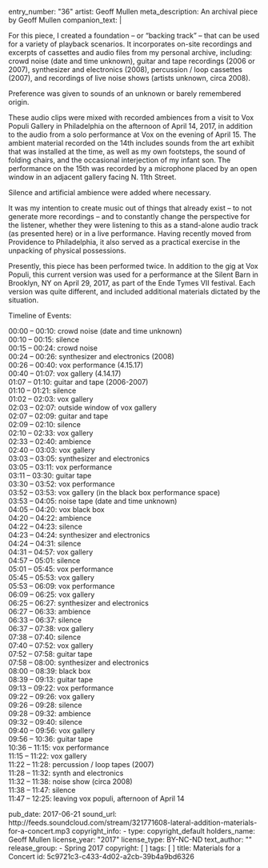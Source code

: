 entry_number: "36"
artist: Geoff Mullen
meta_description: An archival piece by Geoff Mullen
companion_text: |
  <p>For this piece, I created a foundation – or “backing track” – that can be used for a variety of playback scenarios. It incorporates on-site recordings and excerpts of cassettes and audio files from my personal archive, including: crowd noise (date and time unknown), guitar and tape recordings (2006 or 2007), synthesizer and electronics (2008), percussion / loop cassettes (2007), and recordings of live noise shows (artists unknown, circa 2008).
  </p>
  <p>Preference was given to sounds of an unknown or barely remembered origin.
  </p>
  <p>These audio clips were mixed with recorded ambiences from a visit to Vox Populi Gallery in Philadelphia on the afternoon of April 14, 2017, in addition to the audio from a solo performance at Vox on the evening of April 15. The ambient material recorded on the 14th includes sounds from the art exhibit that was installed at the time, as well as my own footsteps, the sound of folding chairs, and the occasional interjection of my infant son. The performance on the 15th was recorded by a microphone placed by an open window in an adjacent gallery facing N. 11th Street.
  </p>
  <p>Silence and artificial ambience were added where necessary.
  </p>
  <p>It was my intention to create music out of things that already exist – to not generate more recordings – and to constantly change the perspective for the listener, whether they were listening to this as a stand-alone audio track (as presented here) or in a live performance. Having recently moved from Providence to Philadelphia, it also served as a practical exercise in the unpacking of physical possessions.
  </p>
  <p>Presently, this piece has been performed twice. In addition to the gig at Vox Populi, this current version was used for a performance at the Silent Barn in Brooklyn, NY on April 29, 2017, as part of the Ende Tymes VII festival. Each version was quite different, and included additional materials dictated by the situation.
  </p>
  <p>Timeline of Events:
  </p>
  <p><span class="m_4135435218545983709gmail-m_7965559116961323832gmail-aBn">00:00 – 00:10</span>: crowd noise (date and time unknown)<br><span class="m_4135435218545983709gmail-m_7965559116961323832gmail-aBn">00:10 – 00:15</span>: silence<br><span class="m_4135435218545983709gmail-m_7965559116961323832gmail-aBn">00:15 – 00:24</span>: crowd noise<br><span class="m_4135435218545983709gmail-m_7965559116961323832gmail-aBn">00:24 – 00:26</span>: synthesizer and electronics (2008)<br><span class="m_4135435218545983709gmail-m_7965559116961323832gmail-aBn">00:26 – 00:40</span>: vox performance (4.15.17)<br><span class="m_4135435218545983709gmail-m_7965559116961323832gmail-aBn">00:40 – 01:07</span>: vox gallery (4.14.17)<br><span class="m_4135435218545983709gmail-m_7965559116961323832gmail-aBn">01:07 – 01:10</span>: guitar and tape (2006-2007)<br><span class="m_4135435218545983709gmail-m_7965559116961323832gmail-aBn">01:10 – 01:21</span>: silence<br><span class="m_4135435218545983709gmail-m_7965559116961323832gmail-aBn">01:02 – 02:03</span>: vox gallery<br><span class="m_4135435218545983709gmail-m_7965559116961323832gmail-aBn">02:03 – 02:07</span>: outside window of vox gallery<br><span class="m_4135435218545983709gmail-m_7965559116961323832gmail-aBn">02:07 – 02:09</span>: guitar and tape<br><span class="m_4135435218545983709gmail-m_7965559116961323832gmail-aBn">02:09 – 02:10</span>: silence<br><span class="m_4135435218545983709gmail-m_7965559116961323832gmail-aBn">02:10 – 02:33</span>: vox gallery<br><span class="m_4135435218545983709gmail-m_7965559116961323832gmail-aBn">02:33 – 02:40</span>: ambience<br><span class="m_4135435218545983709gmail-m_7965559116961323832gmail-aBn">02:40 – 03:03</span>: vox gallery<br><span class="m_4135435218545983709gmail-m_7965559116961323832gmail-aBn">03:03 – 03:05</span>: synthesizer and electronics<br><span class="m_4135435218545983709gmail-m_7965559116961323832gmail-aBn">03:05 – 03:11</span>: vox performance<br><span class="m_4135435218545983709gmail-m_7965559116961323832gmail-aBn">03:11 – 03:30</span>: guitar tape<br><span class="m_4135435218545983709gmail-m_7965559116961323832gmail-aBn">03:30 – 03:52</span>: vox performance<br><span class="m_4135435218545983709gmail-m_7965559116961323832gmail-aBn">03:52 – 03:53</span>: vox gallery (in the black box performance space)<br><span class="m_4135435218545983709gmail-m_7965559116961323832gmail-aBn">03:53 – 04:05</span>: noise tape (date and time unknown)<br><span class="m_4135435218545983709gmail-m_7965559116961323832gmail-aBn">04:05 – 04:20</span>: vox black box<br><span class="m_4135435218545983709gmail-m_7965559116961323832gmail-aBn">04:20 – 04:22</span>: ambience<br><span class="m_4135435218545983709gmail-m_7965559116961323832gmail-aBn">04:22 – 04:23</span>: silence<br><span class="m_4135435218545983709gmail-m_7965559116961323832gmail-aBn">04:23 – 04:24</span>: synthesizer and electronics<br><span class="m_4135435218545983709gmail-m_7965559116961323832gmail-aBn">04:24 – 04:31</span>: silence<br><span class="m_4135435218545983709gmail-m_7965559116961323832gmail-aBn">04:31 – 04:57</span>: vox gallery<br><span class="m_4135435218545983709gmail-m_7965559116961323832gmail-aBn">04:57 – 05:01</span>: silence<br><span class="m_4135435218545983709gmail-m_7965559116961323832gmail-aBn">05:01 – 05:45</span>: vox performance<br><span class="m_4135435218545983709gmail-m_7965559116961323832gmail-aBn">05:45 – 05:53</span>: vox gallery<br><span class="m_4135435218545983709gmail-m_7965559116961323832gmail-aBn">05:53 – 06:09</span>: vox performance<br><span class="m_4135435218545983709gmail-m_7965559116961323832gmail-aBn">06:09 – 06:25</span>: vox gallery<br><span class="m_4135435218545983709gmail-m_7965559116961323832gmail-aBn">06:25 – 06:27</span>: synthesizer and electronics<br><span class="m_4135435218545983709gmail-m_7965559116961323832gmail-aBn">06:27 – 06:33</span>: ambience<br><span class="m_4135435218545983709gmail-m_7965559116961323832gmail-aBn">06:33 – 06:37</span>: silence<br><span class="m_4135435218545983709gmail-m_7965559116961323832gmail-aBn">06:37 – 07:38</span>: vox gallery<br><span class="m_4135435218545983709gmail-m_7965559116961323832gmail-aBn">07:38 – 07:40</span>: silence<br><span class="m_4135435218545983709gmail-m_7965559116961323832gmail-aBn">07:40 – 07:52</span>: vox gallery<br><span class="m_4135435218545983709gmail-m_7965559116961323832gmail-aBn">07:52 – 07:58</span>: guitar tape<br><span class="m_4135435218545983709gmail-m_7965559116961323832gmail-aBn">07:58 – 08:00</span>: synthesizer and electronics<br><span class="m_4135435218545983709gmail-m_7965559116961323832gmail-aBn">08:00 – 08:39</span>: black box<br><span class="m_4135435218545983709gmail-m_7965559116961323832gmail-aBn">08:39 – 09:13</span>: guitar tape<br><span class="m_4135435218545983709gmail-m_7965559116961323832gmail-aBn">09:13 – 09:22</span>: vox performance<br><span class="m_4135435218545983709gmail-m_7965559116961323832gmail-aBn">09:22 – 09:26</span>: vox gallery<br><span class="m_4135435218545983709gmail-m_7965559116961323832gmail-aBn">09:26 – 09:28</span>: silence<br><span class="m_4135435218545983709gmail-m_7965559116961323832gmail-aBn">09:28 – 09:32</span>: ambience<br><span class="m_4135435218545983709gmail-m_7965559116961323832gmail-aBn">09:32 – 09:40</span>: silence<br><span class="m_4135435218545983709gmail-m_7965559116961323832gmail-aBn">09:40 – 09:56</span>: vox gallery<br><span class="m_4135435218545983709gmail-m_7965559116961323832gmail-aBn">09:56 – 10:36</span>: guitar tape<br><span class="m_4135435218545983709gmail-m_7965559116961323832gmail-aBn">10:36 – 11:15</span>: vox performance<br><span class="m_4135435218545983709gmail-m_7965559116961323832gmail-aBn">11:15 – 11:22</span>: vox gallery<br><span class="m_4135435218545983709gmail-m_7965559116961323832gmail-aBn">11:22 – 11:28</span>: percussion / loop tapes (2007)<span class="im"><br><span class="m_4135435218545983709gmail-m_7965559116961323832gmail-aBn"><span class="m_4135435218545983709gmail-m_7965559116961323832gmail-aQJ"><span class="m_4135435218545983709gmail-aBn"><span class="m_4135435218545983709gmail-aQJ"><span class="aBn"><span class="aQJ">11:28 – 11:32</span></span></span></span></span></span>: synth and electronics<br><span class="m_4135435218545983709gmail-m_7965559116961323832gmail-aBn"><span class="m_4135435218545983709gmail-m_7965559116961323832gmail-aQJ"><span class="m_4135435218545983709gmail-aBn"><span class="m_4135435218545983709gmail-aQJ"><span class="aBn"><span class="aQJ">11:32 – 11:38</span></span></span></span></span></span>: noise show (circa 2008)<br><span class="m_4135435218545983709gmail-m_7965559116961323832gmail-aBn"><span class="m_4135435218545983709gmail-m_7965559116961323832gmail-aQJ"><span class="m_4135435218545983709gmail-aBn"><span class="m_4135435218545983709gmail-aQJ"><span class="aBn"><span class="aQJ">11:38 – 11:47</span></span></span></span></span></span>: silence<br><span class="m_4135435218545983709gmail-m_7965559116961323832gmail-aBn"><span class="m_4135435218545983709gmail-m_7965559116961323832gmail-aQJ"><span class="m_4135435218545983709gmail-aBn"><span class="m_4135435218545983709gmail-aQJ"><span class="aBn"><span class="aQJ">11:47 – 12:25</span></span></span></span></span></span>: leaving vox populi, afternoon of April 14</span>
  </p>
pub_date: 2017-06-21
sound_url: http://feeds.soundcloud.com/stream/321771608-lateral-addition-materials-for-a-concert.mp3
copyright_info:
  - 
    type: copyright_default
    holders_name: Geoff Mullen
    license_year: "2017"
    license_type: BY-NC-ND
text_author: ""
release_group:
  - Spring 2017
copyright: [ ]
tags: [ ]
title: Materials for a Concert
id: 5c9721c3-c433-4d02-a2cb-39b4a9bd6326
